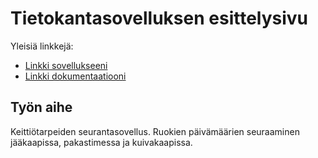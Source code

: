 # Tietokantasovelluksen esittelysivu

Yleisiä linkkejä:

* [Linkki sovellukseeni](https://www.cs.helsinki.fi)
* [Linkki dokumentaatiooni](https://github.com/evanarkko/Jaakaappi/blob/master/doc/dokumentaatio.pdf.save)

## Työn aihe

Keittiötarpeiden seurantasovellus. Ruokien päivämäärien seuraaminen jääkaapissa, pakastimessa ja kuivakaapissa.
